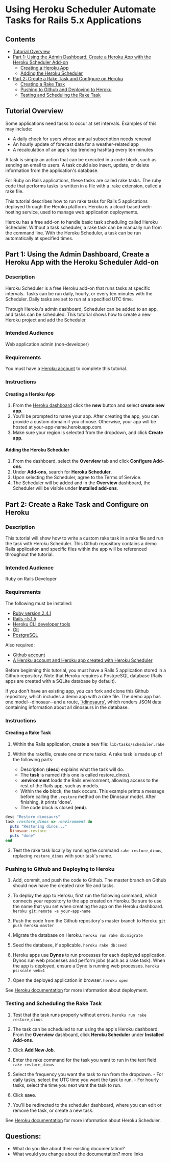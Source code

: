 # Using Heroku Scheduler Automate Tasks for Rails 5.x Applications

## Contents
 - [Tutorial Overview](https://github.com/RachelSa/regenerating-dinosaurs#tutorial-overview)
 - [Part 1: Using the Admin Dashboard, Create a Heroku App with the Heroku Scheduler Add-on](https://github.com/RachelSa/regenerating-dinosaurs#part-1-using-the-admin-dashboard-create-a-heroku-app-with-the-heroku-scheduler-add-on)
    - [Creating a Heroku App](https://github.com/RachelSa/regenerating-dinosaurs#creating-a-heroku-app)
    - [Adding the Heroku Scheduler](https://github.com/RachelSa/regenerating-dinosaurs#adding-the-heroku-scheduler)
 - [Part 2: Create a Rake Task and Configure on Heroku](https://github.com/RachelSa/regenerating-dinosaurs#part-2-create-a-rake-task-and-configure-on-heroku)
    - [Creating a Rake Task](https://github.com/RachelSa/regenerating-dinosaurs#creating-a-rake-task)
    - [Pushing to Github and Deploying to Heroku](https://github.com/RachelSa/regenerating-dinosaurs#pushing-to-github-and-deploying-to-heroku)
    - [Testing and Scheduling the Rake Task](https://github.com/RachelSa/regenerating-dinosaurs#testing-and-scheduling-the-rake-task)

## Tutorial Overview

Some applications need tasks to occur at set intervals. Examples of this may include:
  - A daily check for users whose annual subscription needs renewal
  - An hourly update of forecast data for a weather-related app
  - A recalculation of an app's top trending hashtag every ten minutes  

A task is simply an action that can be executed in a code block, such as sending an email to users. A task could also insert, update, or delete information from the application's database.

For Ruby on Rails applications, these tasks are called rake tasks. The ruby code that performs tasks is written in a file with a .rake extension, called a rake file.

This tutorial describes how to run rake tasks for Rails 5 applications deployed through the Heroku platform. Heroku is a cloud-based web-hosting service, used to manage web application deployments.

Heroku has a free add-on to handle basic task scheduling called Heroku Scheduler. Without a task scheduler, a rake task can be manually run from the command line. With the Heroku Scheduler, a task can be run automatically at specified times.

## Part 1: Using the Admin Dashboard, Create a Heroku App with the Heroku Scheduler Add-on

### Description

Heroku Scheduler is a free Heroku add-on that runs tasks at specific intervals. Tasks can be run daily, hourly, or every ten minutes with the Scheduler. Daily tasks are set to run at a specified UTC time.

Through Heroku's admin dashboard, Scheduler can be added to an app, and tasks can be scheduled. This tutorial shows how to create a new Heroku project and add the Scheduler.

### Intended Audience

Web application admin (non-developer)

### Requirements

You must have a [Heroku account](https://www.heroku.com/home) to complete this tutorial.

### Instructions

#### Creating a Heroku App
1. From the [Heroku dashboard](https://dashboard.heroku.com/apps) click the **new** button and select **create new app**.
2. You'll be prompted to name your app. After creating the app, you can provide a custom domain if you choose. Otherwise, your app will be hosted at your-app-name.herokuapp.com.
3. Make sure your region is selected from the dropdown, and click **Create app**.

#### Adding the Heroku Scheduler
1. From the dashboard, select the **Overview** tab and click **Configure Add-ons**.
2. Under **Add-ons**, search for **Heroku Scheduler**.
3. Upon selecting the Scheduler, agree to the Terms of Service.
4. The Scheduler will be added and in the **Overview** dashboard, the Scheduler will be visible under **Installed add-ons**.


## Part 2: Create a Rake Task and Configure on Heroku

### Description

This tutorial will show how to write a custom rake task in a rake file and run the task with Heroku Scheduler. This Github repository contains a demo Rails application and specific files within the app will be referenced throughout the tutorial.  

### Intended Audience
Ruby on Rails Developer

### Requirements
The following must be installed:
 - [Ruby version 2.4.1](https://www.ruby-lang.org/en/documentation/installation/)
 - [Rails ~5.1.5](http://rubyonrails.org/)
 - [Heroku CLI developer tools](https://devcenter.heroku.com/articles/heroku-cli#download-and-install)
 - [Git](https://git-scm.com/book/en/v2/Getting-Started-Installing-Git)
 - [PostgreSQL](https://www.postgresql.org/download/)

Also required:
 - [Github account](https://github.com/)
 - [A Heroku account and Heroku app created with Heroku Scheduler](https://github.com/RachelSa/regenerating-dinosaurs#part-1-using-the-admin-dashboard-create-a-heroku-app-with-the-heroku-scheduler-add-on)

 Before beginning this tutorial, you must have a Rails 5 application stored in a Github repository. Note that Heroku requires a PostgreSQL database (Rails apps are created with a SQLite database by default).

 If you don't have an existing app, you can fork and clone this Github repository, which includes a demo app with a rake file. The demo app has one model--dinosaur--and a route, ['/dinosaurs'](https://regenerating-dinosaur.herokuapp.com/dinosaurs), which renders JSON data containing information about all dinosaurs in the database.

### Instructions

#### Creating a Rake Task
1. Within the Rails application, create a new file: ```lib/tasks/scheduler.rake```
2. Within the rakefile, create one or more tasks. A rake task is made up of the following parts:

    * Description (**desc**) explains what the task will do.  
    * The **task** is named (this one is called restore_dinos).
    * **:environment** loads the Rails environment, allowing access to the rest of the Rails app, such as models.
    * Within the **do** block, the task occurs. This example prints a message before calling the `.restore` method on the Dinosaur model. After finishing, it prints 'done'.
    * The code block is closed (**end**).

```ruby  
desc "Restore dinosaurs"
task :restore_dinos => :environment do
  puts "Restoring dinos..."
  Dinosaur.restore
  puts "done"
end
```

3. Test the rake task locally by running the command `rake restore_dinos`, replacing `restore_dinos` with your task's name.

### Pushing to Github and Deploying to Heroku
1. Add, commit, and push the code to Github. The master branch on Github should now have the created rake file and tasks.  

2. To deploy the app to Heroku, first run the following command, which connects your repository to the app created on Heroku. Be sure to use the name that you set when creating the app on the Heroku dashboard.  
```heroku git:remote -a your-app-name```

3.   Push the code from the Github repository's master branch to Heroku
```git push heroku master```

4. Migrate the database on Heroku.
```heroku run rake db:migrate```

5. Seed the database, if applicable.
 ```heroku rake db:seed```

6. Heroku apps use **Dynos** to run processes for each deployed application. Dynos run web processes and perform jobs (such as a rake task). When the app is deployed, ensure a Dyno is running web processes.
```heroku ps:scale web=1```

7. Open the deployed application in browser.
```heroku open```

See [Heroku documentation](https://devcenter.heroku.com/articles/getting-started-with-rails5) for more information about deployment.

### Testing and Scheduling the Rake Task

1. Test that the task runs properly without errors.
```heroku run rake restore_dinos```

2. The task can be scheduled to run using the app's Heroku dashboard. From the **Overview** dashboard, click **Heroku Scheduler** under **Installed Add-ons**.

3. Click **Add New Job**.

4. Enter the rake command for the task you want to run in the text field.
     ```rake restore_dinos```

5. Select the frequency you want the task to run from the dropdown.
        - For daily tasks, select the UTC time you want the task to run.
        - For hourly tasks, select the time you next want the task to run.

6. Click **save**.

7. You'll be redirected to the scheduler dashboard, where you can edit or remove the task, or create a new task.

See [Heroku documentation](https://devcenter.heroku.com/articles/scheduler) for more information about Heroku Scheduler.        

## Questions:
 - What do you like about their existing documentation?
 - What would you change about the documentation?
more links
